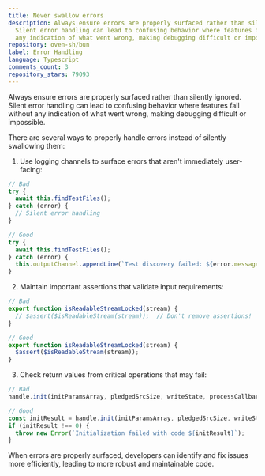 ```yaml
---
title: Never swallow errors
description: Always ensure errors are properly surfaced rather than silently ignored.
  Silent error handling can lead to confusing behavior where features fail without
  any indication of what went wrong, making debugging difficult or impossible.
repository: oven-sh/bun
label: Error Handling
language: Typescript
comments_count: 3
repository_stars: 79093
---
```


Always ensure errors are properly surfaced rather than silently ignored. Silent error handling can lead to confusing behavior where features fail without any indication of what went wrong, making debugging difficult or impossible.

There are several ways to properly handle errors instead of silently swallowing them:

1. Use logging channels to surface errors that aren't immediately user-facing:
```typescript
// Bad
try {
  await this.findTestFiles();
} catch (error) {
  // Silent error handling
}

// Good
try {
  await this.findTestFiles();
} catch (error) {
  this.outputChannel.appendLine(`Test discovery failed: ${error.message}`);
}
```

2. Maintain important assertions that validate input requirements:
```typescript
// Bad
export function isReadableStreamLocked(stream) {
  // $assert($isReadableStream(stream));  // Don't remove assertions!
}

// Good
export function isReadableStreamLocked(stream) {
  $assert($isReadableStream(stream));
}
```

3. Check return values from critical operations that may fail:
```typescript
// Bad
handle.init(initParamsArray, pledgedSrcSize, writeState, processCallback);

// Good
const initResult = handle.init(initParamsArray, pledgedSrcSize, writeState, processCallback);
if (initResult !== 0) {
  throw new Error(`Initialization failed with code ${initResult}`);
}
```

When errors are properly surfaced, developers can identify and fix issues more efficiently, leading to more robust and maintainable code.